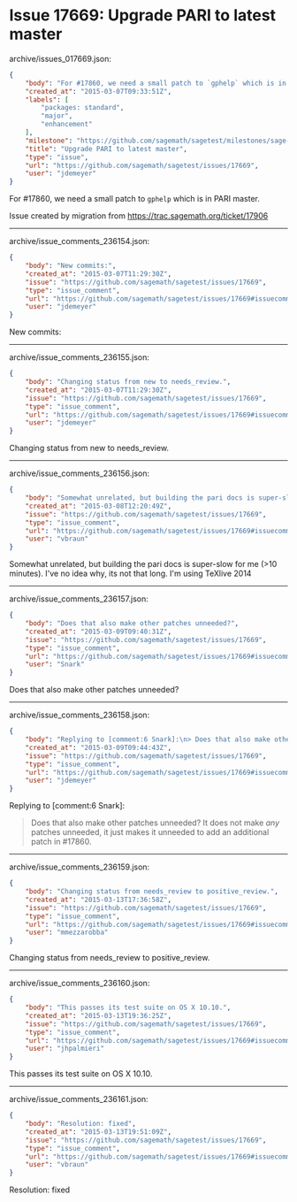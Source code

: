 # Issue 17669: Upgrade PARI to latest master

archive/issues_017669.json:
```json
{
    "body": "For #17860, we need a small patch to `gphelp` which is in PARI master.\n\nIssue created by migration from https://trac.sagemath.org/ticket/17906\n\n",
    "created_at": "2015-03-07T09:33:51Z",
    "labels": [
        "packages: standard",
        "major",
        "enhancement"
    ],
    "milestone": "https://github.com/sagemath/sagetest/milestones/sage-6.6",
    "title": "Upgrade PARI to latest master",
    "type": "issue",
    "url": "https://github.com/sagemath/sagetest/issues/17669",
    "user": "jdemeyer"
}
```
For #17860, we need a small patch to `gphelp` which is in PARI master.

Issue created by migration from https://trac.sagemath.org/ticket/17906





---

archive/issue_comments_236154.json:
```json
{
    "body": "New commits:",
    "created_at": "2015-03-07T11:29:30Z",
    "issue": "https://github.com/sagemath/sagetest/issues/17669",
    "type": "issue_comment",
    "url": "https://github.com/sagemath/sagetest/issues/17669#issuecomment-236154",
    "user": "jdemeyer"
}
```

New commits:



---

archive/issue_comments_236155.json:
```json
{
    "body": "Changing status from new to needs_review.",
    "created_at": "2015-03-07T11:29:30Z",
    "issue": "https://github.com/sagemath/sagetest/issues/17669",
    "type": "issue_comment",
    "url": "https://github.com/sagemath/sagetest/issues/17669#issuecomment-236155",
    "user": "jdemeyer"
}
```

Changing status from new to needs_review.



---

archive/issue_comments_236156.json:
```json
{
    "body": "Somewhat unrelated, but building the pari docs is super-slow for me (>10 minutes). I've no idea why, its not that long. I'm using TeXlive 2014",
    "created_at": "2015-03-08T12:20:49Z",
    "issue": "https://github.com/sagemath/sagetest/issues/17669",
    "type": "issue_comment",
    "url": "https://github.com/sagemath/sagetest/issues/17669#issuecomment-236156",
    "user": "vbraun"
}
```

Somewhat unrelated, but building the pari docs is super-slow for me (>10 minutes). I've no idea why, its not that long. I'm using TeXlive 2014



---

archive/issue_comments_236157.json:
```json
{
    "body": "Does that also make other patches unneeded?",
    "created_at": "2015-03-09T09:40:31Z",
    "issue": "https://github.com/sagemath/sagetest/issues/17669",
    "type": "issue_comment",
    "url": "https://github.com/sagemath/sagetest/issues/17669#issuecomment-236157",
    "user": "Snark"
}
```

Does that also make other patches unneeded?



---

archive/issue_comments_236158.json:
```json
{
    "body": "Replying to [comment:6 Snark]:\n> Does that also make other patches unneeded?\nIt does not make *any* patches unneeded, it just makes it unneeded to add an additional patch in #17860.",
    "created_at": "2015-03-09T09:44:43Z",
    "issue": "https://github.com/sagemath/sagetest/issues/17669",
    "type": "issue_comment",
    "url": "https://github.com/sagemath/sagetest/issues/17669#issuecomment-236158",
    "user": "jdemeyer"
}
```

Replying to [comment:6 Snark]:
> Does that also make other patches unneeded?
It does not make *any* patches unneeded, it just makes it unneeded to add an additional patch in #17860.



---

archive/issue_comments_236159.json:
```json
{
    "body": "Changing status from needs_review to positive_review.",
    "created_at": "2015-03-13T17:36:58Z",
    "issue": "https://github.com/sagemath/sagetest/issues/17669",
    "type": "issue_comment",
    "url": "https://github.com/sagemath/sagetest/issues/17669#issuecomment-236159",
    "user": "mmezzarobba"
}
```

Changing status from needs_review to positive_review.



---

archive/issue_comments_236160.json:
```json
{
    "body": "This passes its test suite on OS X 10.10.",
    "created_at": "2015-03-13T19:36:25Z",
    "issue": "https://github.com/sagemath/sagetest/issues/17669",
    "type": "issue_comment",
    "url": "https://github.com/sagemath/sagetest/issues/17669#issuecomment-236160",
    "user": "jhpalmieri"
}
```

This passes its test suite on OS X 10.10.



---

archive/issue_comments_236161.json:
```json
{
    "body": "Resolution: fixed",
    "created_at": "2015-03-13T19:51:09Z",
    "issue": "https://github.com/sagemath/sagetest/issues/17669",
    "type": "issue_comment",
    "url": "https://github.com/sagemath/sagetest/issues/17669#issuecomment-236161",
    "user": "vbraun"
}
```

Resolution: fixed
